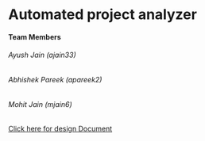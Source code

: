 # Automated project analyzer

#### Team Members

###### Ayush Jain (ajain33)
###### Abhishek Pareek (apareek2)
###### Mohit Jain (mjain6)

[Click here for design Document](https://github.ncsu.edu/apareek2/csc510-project/blob/master/docroot/automated-project-analyzer-reports/DESIGN.md)
